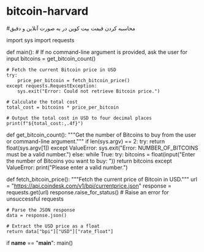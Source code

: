# bitcoin-harvard
#محاسبه کردن قیمت بیت کوین در به صورت آنلاین و دقیق


import sys
import requests


def main():
    # If no command-line argument is provided, ask the user for input
    bitcoins = get_bitcoin_count()

    # Fetch the current Bitcoin price in USD
    try:
        price_per_bitcoin = fetch_bitcoin_price()
    except requests.RequestException:
        sys.exit("Error: Could not retrieve Bitcoin price.")

    # Calculate the total cost
    total_cost = bitcoins * price_per_bitcoin

    # Output the total cost in USD to four decimal places
    print(f"${total_cost:,.4f}")


def get_bitcoin_count():
    """Get the number of Bitcoins to buy from the user or command-line argument."""
    if len(sys.argv) == 2:
        try:
            return float(sys.argv[1])
        except ValueError:
            sys.exit("Error: NUMBER_OF_BITCOINS must be a valid number.")
    else:
        while True:
            try:
                bitcoins = float(input("Enter the number of Bitcoins you want to buy: "))
                return bitcoins
            except ValueError:
                print("Please enter a valid number.")


def fetch_bitcoin_price():
    """Fetch the current price of Bitcoin in USD."""
    url = "https://api.coindesk.com/v1/bpi/currentprice.json"
    response = requests.get(url)
    response.raise_for_status()  # Raise an error for unsuccessful requests

    # Parse the JSON response
    data = response.json()

    # Extract the USD price as a float
    return data["bpi"]["USD"]["rate_float"]


if __name__ == "__main__":
    main()
